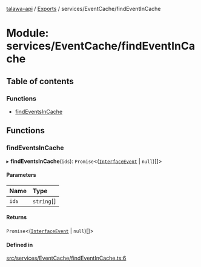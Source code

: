 [talawa-api](../README.md) / [Exports](../modules.md) / services/EventCache/findEventInCache

# Module: services/EventCache/findEventInCache

## Table of contents

### Functions

- [findEventsInCache](services_EventCache_findEventInCache.md#findeventsincache)

## Functions

### findEventsInCache

▸ **findEventsInCache**(`ids`): `Promise`\<([`InterfaceEvent`](../interfaces/models_Event.InterfaceEvent.md) \| ``null``)[]\>

#### Parameters

| Name | Type |
| :------ | :------ |
| `ids` | `string`[] |

#### Returns

`Promise`\<([`InterfaceEvent`](../interfaces/models_Event.InterfaceEvent.md) \| ``null``)[]\>

#### Defined in

[src/services/EventCache/findEventInCache.ts:6](https://github.com/PalisadoesFoundation/talawa-api/blob/d38198a/src/services/EventCache/findEventInCache.ts#L6)
